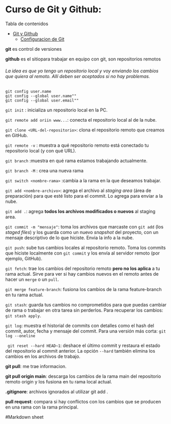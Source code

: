 # Curso de Git y Github: 

Tabla de contenidos

- [Git y Github](#git-y-github)
  - [Configuracion de Git](###configuracion-de-git)

**git** es control de versiones

**github** es el sitiopara trabajar en equipo con git, son repositorios remotos

###### La idea es que yo tengo un repositorio local y voy enviando los cambios que quiera al remoto. Allí deben ser aceptados si no hay problemas.

``` Configuraciones
git config user.name
git config --global user.name""
git config --global user.email""
```
`git init` : inicializa un repositorio local en la PC.

`git remote add oriin www...`: conecta el repositorio local al de la nube.

`git clone <URL-del-repositorio>`: clona el repositorio remoto que creamos en GitHub.

`git remote -v` : muestra a qué repositorio remoto está conectado tu repositorio local (y con qué URL).

`git branch` :muestra en qué rama estamos trabajando actualmente.

`git branch -M` : crea una nueva rama

`git switch <nombre-rama>` :cambia a la rama en la que deseamos trabajar.

`git add <nombre-archivo>`: agrega el archivo al *staging area* (área de preparación) para que esté listo para el commit. Lo agrega para enviar a la nube.

`git add .`: agrega **todos los archivos modificados o nuevos** al staging area.

`git commit -m "mensaje"`: toma los archivos que marcaste con `git add` (los *staged files*) y los guarda como un nuevo *snapshot* del proyecto, con un mensaje descriptivo de lo que hiciste. Envia la info a la nube.

`git push`: sube tus cambios locales al repositorio remoto. Toma los commits que hiciste localmente con `git commit` y los envía al servidor remoto (por ejemplo, GitHub).

`git fetch`: trae los cambios del repositorio remoto **pero no los aplica** a tu rama actual. Sirve para ver si hay cambios nuevos en el remoto antes de hacer un `merge` o un `pull`.

`git merge feature-branch`: fusiona los cambios de la rama feature-branch en tu rama actual.

`git stash`: guarda tus cambios no comprometidos para que puedas cambiar de rama o trabajar en otra tarea sin perderlos. Para recuperar los cambios: `git stash apply`.

`git log`: muestra el historial de commits con detalles como el hash del commit, autor, fecha y mensaje del commit. Para una versión más corta: `git log --oneline`

` git reset --hard HEAD~1`: deshace el último commit y restaura el estado del repositorio al commit anterior. La opción `--hard` también elimina los cambios en los archivos de trabajo.

**git pull**: me trae informacion. 

**git pull origin main**: descarga los cambios de la rama main del repositorio remoto origin y los fusiona en tu rama local actual.

**.gitignore**: archivos ignorados al utilizar git add .

**pull request**: compara si hay conflictos con los cambios que se producen en una rama con la rama principal. 

#Markdown sheet
